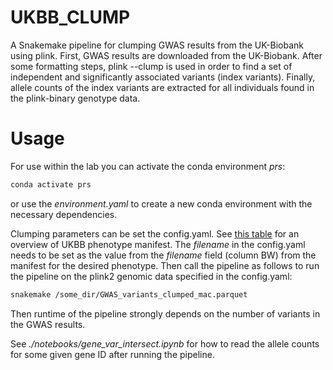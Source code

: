 # UKBB_CLUMP
A Snakemake pipeline for clumping GWAS results from the UK-Biobank using plink.
First, GWAS results are downloaded from the UK-Biobank. After some formatting steps, plink --clump is used in order to find a set of independent and significantly associated variants (index variants). Finally, allele counts of the index variants are extracted for all individuals found in the plink-binary genotype data.
# Usage
For use within the lab you can activate the conda environment *prs*:
```bash
conda activate prs
```
or use the *environment.yaml* to create a new conda environment with the necessary dependencies.

Clumping parameters can be set the config.yaml. See [this table](https://docs.google.com/spreadsheets/d/1AeeADtT0U1AukliiNyiVzVRdLYPkTbruQSk38DeutU8/edit#gid=903887429) for an overview of UKBB phenotype manifest. The *filename* in the config.yaml needs to be set as the value from the *filename* field (column BW) from the manifest for the desired phenotype. Then call the pipeline as follows to run the pipeline on the plink2 genomic data specified in the config.yaml:
```bash
snakemake /some_dir/GWAS_variants_clumped_mac.parquet
```

Then runtime of the pipeline strongly depends on the number of variants in the GWAS results.

See *./notebooks/gene_var_intersect.ipynb* for how to read the allele counts for some given gene ID after running the pipeline.
